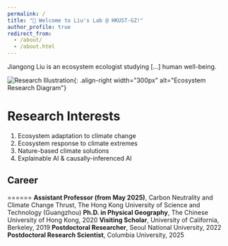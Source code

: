 ```yaml
---
permalink: /
title: "👋 Welcome to Liu's Lab @ HKUST-GZ!"
author_profile: true
redirect_from: 
  - /about/
  - /about.html
---
```


Jiangong Liu is an ecosystem ecologist studying [...] human well-being.

<div class="spacer"></div>

![Research Illustration](/images/illustration.png?v=2){: .align-right width="300px" alt="Ecosystem Research Diagram"}

<div class="spacer"></div>

<strong>Research Interests</strong>
======
1. Ecosystem adaptation to climate change
1. Ecosystem response to climate extremes
1. Nature-based climate solutions
1. Explainable AI & causally-inferenced AI

<div class="spacer"></div>

## Career
======
**Assistant Professor (from May 2025)**, Carbon Neutrality and Climate Change Thrust, The Hong Kong University of Science and Technology (Guangzhou)
**Ph.D. in Physical Geography**, The Chinese University of Hong Kong, 2020
**Visiting Scholar**, University of California, Berkeley, 2019
**Postdoctoral Researcher**, Seoul National University, 2022
**Postdoctoral Research Scientist**, Columbia University, 2025
